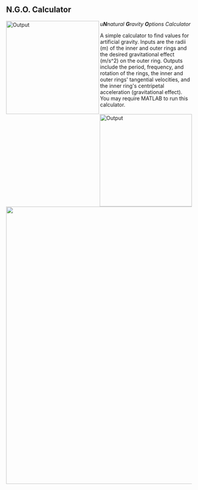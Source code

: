 ## N.G.O. Calculator

<img src="https://imgur.com/2rwMzMU.png" alt="Output" width="252" align="left">

<img src="https://imgur.com/BRScIK6.png" alt="Output" width="250" align="right">

*u**N**natural **G**ravity **O**ptions Calculator*

A simple calculator to find values for artificial gravity.  Inputs are the radii (m) of the inner and outer rings and the desired gravitational effect (m/s^2) on the outer ring.  Outputs include the period, frequency, and rotation of the rings, the inner and outer rings' tangential velocities, and the inner ring's centripetal acceleration (gravitational effect).  You may require MATLAB to run this calculator.

<br/>
<br/>

<p align="center"> <img width="750" src="https://imgur.com/a78nFEN.png"> </p>
